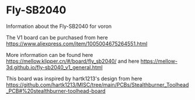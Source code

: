 # Fly-SB2040
Information about the Fly-SB2040 for voron

The V1 board can be purchased from here https://www.aliexpress.com/item/1005004675264551.html

More information can be found here https://mellow.klipper.cn/#/board/fly_sb2040/ and here https://mellow-3d.github.io/fly-sb2040_v1_general.html

This board was inspired by hartk1213's design from here https://github.com/hartk1213/MISC/tree/main/PCBs/Stealthburner_Toolhead_PCB#%20stealthburner-toolhead-board
